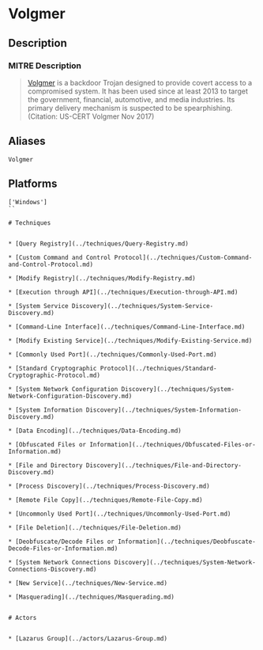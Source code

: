 
# Volgmer

## Description

### MITRE Description

> [Volgmer](https://attack.mitre.org/software/S0180) is a backdoor Trojan designed to provide covert access to a compromised system. It has been used since at least 2013 to target the government, financial, automotive, and media industries. Its primary delivery mechanism is suspected to be spearphishing. (Citation: US-CERT Volgmer Nov 2017)

## Aliases

```
Volgmer
```

## Platforms

```
['Windows']
``

# Techniques


* [Query Registry](../techniques/Query-Registry.md)

* [Custom Command and Control Protocol](../techniques/Custom-Command-and-Control-Protocol.md)
    
* [Modify Registry](../techniques/Modify-Registry.md)
    
* [Execution through API](../techniques/Execution-through-API.md)
    
* [System Service Discovery](../techniques/System-Service-Discovery.md)
    
* [Command-Line Interface](../techniques/Command-Line-Interface.md)
    
* [Modify Existing Service](../techniques/Modify-Existing-Service.md)
    
* [Commonly Used Port](../techniques/Commonly-Used-Port.md)
    
* [Standard Cryptographic Protocol](../techniques/Standard-Cryptographic-Protocol.md)
    
* [System Network Configuration Discovery](../techniques/System-Network-Configuration-Discovery.md)
    
* [System Information Discovery](../techniques/System-Information-Discovery.md)
    
* [Data Encoding](../techniques/Data-Encoding.md)
    
* [Obfuscated Files or Information](../techniques/Obfuscated-Files-or-Information.md)
    
* [File and Directory Discovery](../techniques/File-and-Directory-Discovery.md)
    
* [Process Discovery](../techniques/Process-Discovery.md)
    
* [Remote File Copy](../techniques/Remote-File-Copy.md)
    
* [Uncommonly Used Port](../techniques/Uncommonly-Used-Port.md)
    
* [File Deletion](../techniques/File-Deletion.md)
    
* [Deobfuscate/Decode Files or Information](../techniques/Deobfuscate-Decode-Files-or-Information.md)
    
* [System Network Connections Discovery](../techniques/System-Network-Connections-Discovery.md)
    
* [New Service](../techniques/New-Service.md)
    
* [Masquerading](../techniques/Masquerading.md)
    

# Actors


* [Lazarus Group](../actors/Lazarus-Group.md)

